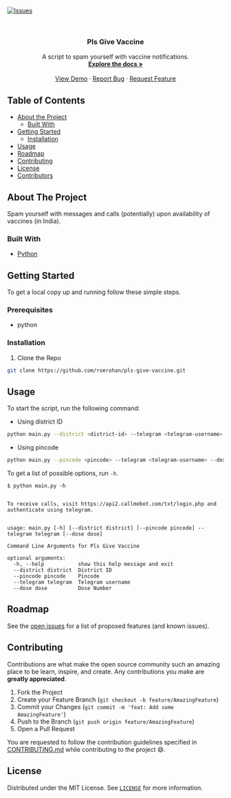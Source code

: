[![Issues][issues-shield]][issues-url]

<!-- PROJECT LOGO -->
<br />
<p align="center">
  <!-- <a href="https://github.com/roerohan/pls-give-vaccine">
    <img src="https://project-logo.png" alt="Logo" width="80">
  </a> -->

  <h3 align="center">Pls Give Vaccine</h3>

  <p align="center">
    A script to spam yourself with vaccine notifications.
    <br />
    <a href="https://github.com/roerohan/pls-give-vaccine"><strong>Explore the docs »</strong></a>
    <br />
    <br />
    <a href="https://github.com/roerohan/pls-give-vaccine">View Demo</a>
    ·
    <a href="https://github.com/roerohan/pls-give-vaccine/issues">Report Bug</a>
    ·
    <a href="https://github.com/roerohan/pls-give-vaccine/issues">Request Feature</a>
  </p>
</p>



<!-- TABLE OF CONTENTS -->
## Table of Contents

* [About the Project](#about-the-project)
  * [Built With](#built-with)
* [Getting Started](#getting-started)
  * [Installation](#installation)
* [Usage](#usage)
* [Roadmap](#roadmap)
* [Contributing](#contributing)
* [License](#license)
* [Contributors](#contributors-)



<!-- ABOUT THE PROJECT -->
## About The Project

Spam yourself with messages and calls (potentially) upon availability of vaccines (in India).

### Built With

* [Python](https://www.python.org/)


<!-- GETTING STARTED -->
## Getting Started

To get a local copy up and running follow these simple steps.

### Prerequisites

- python

### Installation
 
1. Clone the Repo
```sh
git clone https://github.com/roerohan/pls-give-vaccine.git
```


<!-- USAGE EXAMPLES -->
## Usage

To start the script, run the following command:

- Using district ID
```sh
python main.py --district <district-id> --telegram <telegram-username> --dose <dose-number>
```

- Using pincode
```sh
python main.py --pincode <pincode> --telegram <telegram-username> --dose <dose-number>
```

To get a list of possible options, run `-h`.

```
$ python main.py -h                                           


To receive calls, visit https://api2.callmebot.com/txt/login.php and authenticate using telegram.


usage: main.py [-h] [--district district] [--pincode pincode] --telegram telegram [--dose dose]

Command Line Arguments for Pls Give Vaccine

optional arguments:
  -h, --help           show this help message and exit
  --district district  District ID
  --pincode pincode    Pincode
  --telegram telegram  Telegram username
  --dose dose          Dose Number
```

<!-- ROADMAP -->
## Roadmap

See the [open issues](https://github.com/roerohan/pls-give-vaccine/issues) for a list of proposed features (and known issues).



<!-- CONTRIBUTING -->
## Contributing

Contributions are what make the open source community such an amazing place to be learn, inspire, and create. Any contributions you make are **greatly appreciated**.

1. Fork the Project
2. Create your Feature Branch (`git checkout -b feature/AmazingFeature`)
3. Commit your Changes (`git commit -m 'feat: Add some AmazingFeature'`)
4. Push to the Branch (`git push origin feature/AmazingFeature`)
5. Open a Pull Request

You are requested to follow the contribution guidelines specified in [CONTRIBUTING.md](./CONTRIBUTING.md) while contributing to the project :smile:.

<!-- LICENSE -->
## License

Distributed under the MIT License. See [`LICENSE`](./LICENSE) for more information.




<!-- MARKDOWN LINKS & IMAGES -->
<!-- https://www.markdownguide.org/basic-syntax/#reference-style-links -->
[roerohan-url]: https://roerohan.tech
[issues-shield]: https://img.shields.io/github/issues/roerohan/pls-give-vaccine.svg?style=flat-square
[issues-url]: https://github.com/roerohan/pls-give-vaccine/issues
